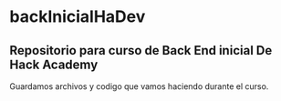# backInicialHaDev
## Repositorio para curso de Back End inicial De Hack Academy ## 
Guardamos archivos y codigo que vamos haciendo durante el curso.
